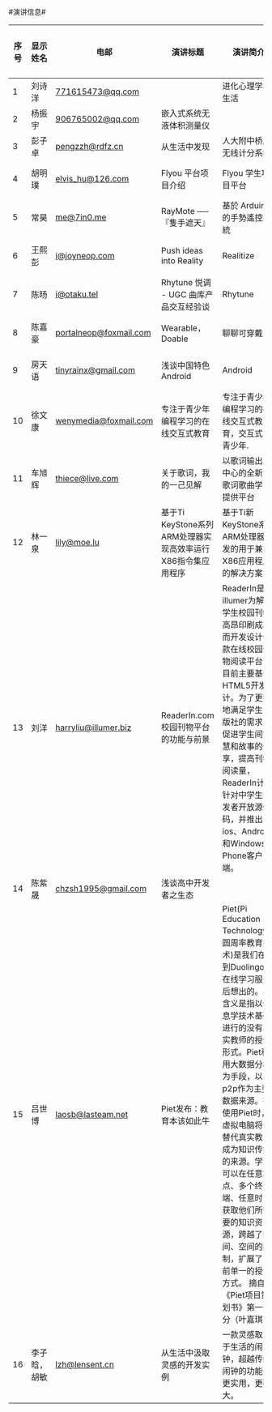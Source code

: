#演讲信息#


|序号|显示姓名|电邮|演讲标题|演讲简介|初步试讲|演讲状态|演讲时长|场次安排|
|----|------|----|-----|-----|-------|---|---|----|
|1|刘诗洋|771615473@qq.com|  |进化心理学与生活||提交||
|2|杨振宇|906765002@qq.com|嵌入式系统无液体积测量仪|||提交||
|3|彭子卓|pengzzh@rdfz.cn|从生活中发现|人大附中桥牌无线计分系统||提交||
|4|胡明璞|elvis_hu@126.com|Flyou 平台项目介绍|Flyou 学生项目平台|通过|试讲1|14min|
|5|常昊|me@7in0.me|RayMote ──『隻手遮天』|基於 Arduino 的手勢遙控系統||提交||
|6|王熙彭|i@joyneop.com|Push ideas into Reality|Realitize|通过|试讲2|7min|
|7|陈旸|i@otaku.tel|Rhytune 悦调 - UGC 曲库产品交互经验谈|Rhytune|通过|试讲1||
|8|陈嘉豪|portalneop@foxmail.com|Wearable，Doable|聊聊可穿戴|通过|试讲1|7min|
|9|房天语|tinyrainx@gmail.com|浅谈中国特色 Android|Android|通过|试讲1||
|10|徐文康|wenymedia@foxmail.com|专注于青少年编程学习的在线交互式教育|专注于青少年编程学习的在线交互式教育，交互式，青少年.||提交
|11|车旭辉|thiece@live.com|关于歌词，我的一己见解|以歌词输出为中心的全新的歌词歌曲学习提供平台||提交
|12|林一泉|lily@moe.lu|基于Ti KeyStone系列ARM处理器实现高效率运行X86指令集应用程序|基于Ti新KeyStone系列ARM处理器开发的用于兼容X86应用程序的解决方案||取消
|13|刘洋|harryliu@illumer.biz|ReaderIn.com校园刊物平台的功能与前景|ReaderIn是illumer为解决学生校园刊物高昂印刷成本而开发设计一款在线校园刊物阅读平台，目前主要基于HTML5开发设计。为了更好地满足学生出版社的需求，促进学生间智慧和故事的分享，提高刊物阅读量，ReaderIn计划针对中学生开发者开放源代码，并推出ios、Android和Windows Phone客户端。||提交|
|14|陈紫晟|chzsh1995@gmail.com|浅谈高中开发者之生态|||取消
|15|吕世博|laosb@lasteam.net|Piet发布：教育本该如此牛|Piet(Pi Education Technology，圆周率教育技术)是我们在看到Duolingo等在线学习服务后想出的。其含义是指以信息学技术基础进行的没有真实教师的授课形式。Piet利用大数据分析为手段，以p2p作为主要数据来源。在使用Piet时，虚拟电脑将会替代真实教师成为知识传播的来源。学生可以在任意地点、多个终端、任意时间获取他们所需要的知识资源，跨越了时间、空间的限制，扩展了目前单一的授课方式。 摘自《Piet项目策划书》第一部分（叶嘉琪）|评分|试讲1|
|16|李子晗，胡敏|lzh@lensent.cn|从生活中汲取灵感的开发实例|一款灵感取自于生活的闹钟，超越传统闹钟的功能，更实用，更强大。|退回|试讲2|